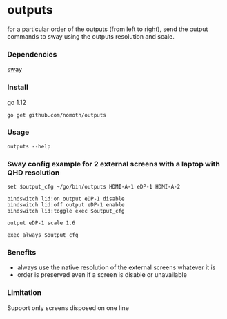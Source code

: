 # outputs
for a particular order of the outputs (from left to right), send the output commands to sway using the outputs resolution and scale. 

### Dependencies
[sway](https://github.com/swaywm/sway)

### Install
go 1.12

`go get github.com/nomoth/outputs` 

### Usage
`outputs --help`

### Sway config example for 2 external screens with a laptop with QHD resolution
```
set $output_cfg ~/go/bin/outputs HDMI-A-1 eDP-1 HDMI-A-2

bindswitch lid:on output eDP-1 disable
bindswitch lid:off output eDP-1 enable
bindswitch lid:toggle exec $output_cfg

output eDP-1 scale 1.6

exec_always $output_cfg
```

### Benefits
- always use the native resolution of the external screens whatever it is
- order is preserved even if a screen is disable or unavailable

### Limitation
Support only screens disposed on one line